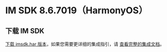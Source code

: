# IM SDK 8.6.7019（HarmonyOS）

## 下载 IM SDK

[下载 imsdk.har 版本](https://im.sdk.qcloud.com/download/plus/8.7.7201/imsdk-ohos-8.7.7201.zip)，如果您需要更详细的集成指引，请 [查看完整的集成文档](https://cloud.tencent.com/document/product/269/103558)。
